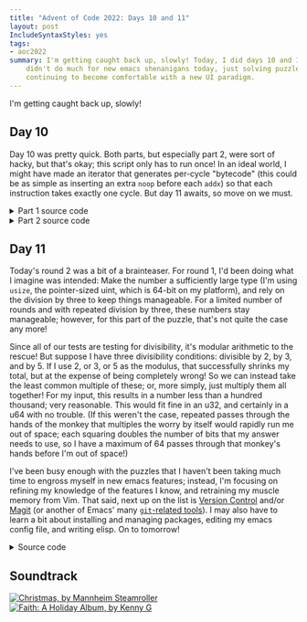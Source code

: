 ```yaml
---
title: "Advent of Code 2022: Days 10 and 11"
layout: post
IncludeSyntaxStyles: yes
tags:
- aoc2022
summary: I'm getting caught back up, slowly! Today, I did days 10 and 11. I
    didn't do much for new emacs shenanigans today, just solving puzzles and
    continuing to become comfortable with a new UI paradigm.
---
```


I'm getting caught back up, slowly!

## Day 10

Day 10 was pretty quick. Both parts, but especially part 2, were sort of hacky,
but that's okay; this script only has to run once! In an ideal world, I might
have made an iterator that generates per-cycle "bytecode" (this could be as
simple as inserting an extra `noop` before each `addx`) so that each instruction
takes exactly one cycle. But day 11 awaits, so move on we must.

<details>
<summary>Part 1 source code</summary>

```rust
use std::collections::HashMap;
use std::fs;

fn process(data: &str) -> i32 {
    let mut current_cycle = 1;
    let mut accumulator = 1;
    let mut value_at_cycle = HashMap::new();
    for line in data.split("\n") {
        let instruction: Vec<&str> = line.split(" ").collect();
        match instruction[0] {
            "noop" => {
                value_at_cycle.insert(current_cycle, accumulator);
                current_cycle += 1;
            }
            "addx" => {
                value_at_cycle.insert(current_cycle, accumulator);
                current_cycle += 1;
                value_at_cycle.insert(current_cycle, accumulator);
                current_cycle += 1;
                accumulator += instruction[1].parse::<i32>().unwrap();
            }
            _ => panic!("Unknown instruction {}", instruction[0]),
        }
    }
    let mut total_signal_strength = 0;
    for i in vec![20, 60, 100, 140, 180, 220] {
        total_signal_strength += i * value_at_cycle[&i];
    }
    total_signal_strength
}

fn main() {
    let data = fs::read_to_string("input.txt").unwrap();
    let data = data.trim();
    println!("{}", process(data));
}

#[cfg(test)]
mod test {
    use super::*;

    static DATA: &str = "addx 15
addx -11
addx 6
addx -3
addx 5
addx -1
addx -8
addx 13
addx 4
noop
addx -1
addx 5
addx -1
addx 5
addx -1
addx 5
addx -1
addx 5
addx -1
addx -35
addx 1
addx 24
addx -19
addx 1
addx 16
addx -11
noop
noop
addx 21
addx -15
noop
noop
addx -3
addx 9
addx 1
addx -3
addx 8
addx 1
addx 5
noop
noop
noop
noop
noop
addx -36
noop
addx 1
addx 7
noop
noop
noop
addx 2
addx 6
noop
noop
noop
noop
noop
addx 1
noop
noop
addx 7
addx 1
noop
addx -13
addx 13
addx 7
noop
addx 1
addx -33
noop
noop
noop
addx 2
noop
noop
noop
addx 8
noop
addx -1
addx 2
addx 1
noop
addx 17
addx -9
addx 1
addx 1
addx -3
addx 11
noop
noop
addx 1
noop
addx 1
noop
noop
addx -13
addx -19
addx 1
addx 3
addx 26
addx -30
addx 12
addx -1
addx 3
addx 1
noop
noop
noop
addx -9
addx 18
addx 1
addx 2
noop
noop
addx 9
noop
noop
noop
addx -1
addx 2
addx -37
addx 1
addx 3
noop
addx 15
addx -21
addx 22
addx -6
addx 1
noop
addx 2
addx 1
noop
addx -10
noop
noop
addx 20
addx 1
addx 2
addx 2
addx -6
addx -11
noop
noop
noop";

    #[test]
    fn test() {
        assert!(process(DATA) == 13140);
    }
}
```

</details>

<details>
<summary>Part 2 source code</summary>

```rust
use std::collections::HashMap;
use std::fs;

fn process(data: &str) -> i32 {
    let mut current_cycle = 1;
    let mut accumulator = 1;
    let mut value_at_cycle = HashMap::new();
    for line in data.split("\n") {
        let instruction: Vec<&str> = line.split(" ").collect();
        match instruction[0] {
            "noop" => {
                value_at_cycle.insert(current_cycle, accumulator);
                current_cycle += 1;
            }
            "addx" => {
                value_at_cycle.insert(current_cycle, accumulator);
                current_cycle += 1;
                value_at_cycle.insert(current_cycle, accumulator);
                current_cycle += 1;
                accumulator += instruction[1].parse::<i32>().unwrap();
            }
            _ => panic!("Unknown instruction {}", instruction[0]),
        }
    }
    let mut total_signal_strength = 0;
    for i in vec![20, 60, 100, 140, 180, 220] {
        total_signal_strength += i * value_at_cycle[&i];
    }
    total_signal_strength
}

fn main() {
    let data = fs::read_to_string("input.txt").unwrap();
    let data = data.trim();
    println!("{}", process(data));
}

#[cfg(test)]
mod test {
    use super::*;

    static DATA: &str = "addx 15
addx -11
addx 6
addx -3
addx 5
addx -1
addx -8
addx 13
addx 4
noop
addx -1
addx 5
addx -1
addx 5
addx -1
addx 5
addx -1
addx 5
addx -1
addx -35
addx 1
addx 24
addx -19
addx 1
addx 16
addx -11
noop
noop
addx 21
addx -15
noop
noop
addx -3
addx 9
addx 1
addx -3
addx 8
addx 1
addx 5
noop
noop
noop
noop
noop
addx -36
noop
addx 1
addx 7
noop
noop
noop
addx 2
addx 6
noop
noop
noop
noop
noop
addx 1
noop
noop
addx 7
addx 1
noop
addx -13
addx 13
addx 7
noop
addx 1
addx -33
noop
noop
noop
addx 2
noop
noop
noop
addx 8
noop
addx -1
addx 2
addx 1
noop
addx 17
addx -9
addx 1
addx 1
addx -3
addx 11
noop
noop
addx 1
noop
addx 1
noop
noop
addx -13
addx -19
addx 1
addx 3
addx 26
addx -30
addx 12
addx -1
addx 3
addx 1
noop
noop
noop
addx -9
addx 18
addx 1
addx 2
noop
noop
addx 9
noop
noop
noop
addx -1
addx 2
addx -37
addx 1
addx 3
noop
addx 15
addx -21
addx 22
addx -6
addx 1
noop
addx 2
addx 1
noop
addx -10
noop
noop
addx 20
addx 1
addx 2
addx 2
addx -6
addx -11
noop
noop
noop";

    #[test]
    fn test() {
        assert!(process(DATA) == 13140);
    }
}
```

</details>

## Day 11

Today's round 2 was a bit of a brainteaser. For round 1, I'd been doing what I
imagine was intended: Make the number a sufficiently large type (I'm using
`usize`, the pointer-sized uint, which is 64-bit on my platform), and rely on
the division by three to keep things manageable. For a limited number of rounds
and with repeated division by three, these numbers stay manageable; however, for
this part of the puzzle, that's not quite the case any more!

Since all of our tests are testing for divisibility, it's modular arithmetic to
the rescue! But suppose I have three divisibility conditions: divisible by 2, by
3, and by 5. If I use 2, or 3, or 5 as the modulus, that successfully shrinks my
total, but at the expense of being completely wrong! So we can instead take the
least common multiple of these; or, more simply, just multiply them all
together! For my input, this results in a number less than a hundred thousand;
very reasonable. This would fit fine in an u32, and certainly in a u64 with
no trouble. (If this weren't the case, repeated passes through the hands of the
monkey that multiples the worry by itself would rapidly run me out of space;
each squaring doubles the number of bits that my answer needs to use, so I have
a maximum of 64 passes through that monkey's hands before I'm out of space!)

I've been busy enough with the puzzles that I haven't been taking much time to
engross myself in new emacs features; instead, I'm focusing on refining my
knowledge of the features I know, and retraining my muscle memory from Vim. That
said, next up on the list is
[Version Control](https://www.emacswiki.org/emacs/VersionControl) and/or
[Magit](https://www.emacswiki.org/emacs/Magit) (or another of Emacs' many
[`git`-related tools](https://www.emacswiki.org/emacs/Git)). I may also have to
learn a bit about installing and managing packages, editing my emacs config
file, and writing elisp. On to tomorrow!

<details>
<summary>Source code</summary>

```rust
use std::collections::VecDeque;
use std::fs;

#[derive(Eq, PartialEq, Debug)]
struct Monkey {
    starting_items: VecDeque<usize>,
    operation: Vec<String>,
    test_divisible_by_cond: usize,
    target_if_test: usize,
    target_if_not_test: usize,
    inspected_item_count: usize,
}

fn update_worry_level(operation: &Vec<String>, level: usize) -> usize {
    if operation[4] == "old" {
        // new = old * old
        level * level
    } else {
        match operation[3].as_str() {
            "*" => level * operation[4].parse::<usize>().unwrap(),
            "+" => level + operation[4].parse::<usize>().unwrap(),
            _ => panic!("Unknown operator {}", operation[3]),
        }
    }
}

fn parse(data: &str) -> Vec<Monkey> {
    let mut monkeys = Vec::new();
    for monkey_data in data.split("\n\n") {
        let lines: Vec<&str> = monkey_data.split("\n").collect();
        monkeys.push(Monkey {
            starting_items: lines[1][18..]
                .split(", ")
                .map(|i| i.parse().unwrap())
                .collect(),
            operation: lines[2][13..].split(" ").map(|s| s.to_string()).collect(),
            test_divisible_by_cond: lines[3][21..].parse().unwrap(),
            target_if_test: lines[4][29..].parse().unwrap(),
            target_if_not_test: lines[5][30..].parse().unwrap(),
            inspected_item_count: 0,
        });
    }
    monkeys
}

fn process(monkeys: &mut Vec<Monkey>, rounds: usize) -> usize {
    let test_product: usize = monkeys.iter().map(|m| m.test_divisible_by_cond).product();
    for _round in 0..rounds {
        for i in 0..monkeys.len() {
            while monkeys[i].starting_items.len() > 0 {
                monkeys[i].inspected_item_count += 1;
                let mut item = monkeys[i].starting_items.pop_front().unwrap();
                item = update_worry_level(&monkeys[i].operation, item);
                // item /= 3; // part 1 only
                item %= test_product; // part 2 only
                let target_monkey = if item % monkeys[i].test_divisible_by_cond == 0 {
                    monkeys[i].target_if_test
                } else {
                    monkeys[i].target_if_not_test
                };
                monkeys[target_monkey].starting_items.push_back(item);
            }
        }
    }
    let mut access_counts: Vec<usize> = monkeys.iter().map(|m| m.inspected_item_count).collect();
    access_counts.sort_unstable_by(|a, b| b.cmp(a));
    access_counts[0] * access_counts[1]
}

fn main() {
    let data = fs::read_to_string("input.txt").unwrap();
    let data = data.trim();
    let mut monkeys = parse(data);
    println!("{}", process(&mut monkeys, 10000)); // 20 for part 1
}

#[cfg(test)]
mod test {
    use super::*;

    static DATA: &str = "Monkey 0:
  Starting items: 79, 98
  Operation: new = old * 19
  Test: divisible by 23
    If true: throw to monkey 2
    If false: throw to monkey 3

Monkey 1:
  Starting items: 54, 65, 75, 74
  Operation: new = old + 6
  Test: divisible by 19
    If true: throw to monkey 2
    If false: throw to monkey 0

Monkey 2:
  Starting items: 79, 60, 97
  Operation: new = old * old
  Test: divisible by 13
    If true: throw to monkey 1
    If false: throw to monkey 3

Monkey 3:
  Starting items: 74
  Operation: new = old + 3
  Test: divisible by 17
    If true: throw to monkey 0
    If false: throw to monkey 1";

    #[test]
    fn test_parse_one_monkey() {
        let data = "Monkey 0:
  Starting items: 75, 63
  Operation: new = old * 3
  Test: divisible by 11
    If true: throw to monkey 7
    If false: throw to monkey 2";
        let monkeys = parse(data);
        println!("{:?}", monkeys);
        let goal_monkeys = vec![Monkey {
            starting_items: VecDeque::from([75, 63]),
            operation: vec!["new", "=", "old", "*", "3"]
                .iter()
                .map(|s| s.to_string())
                .collect(),
            test_divisible_by_cond: 11,
            target_if_test: 7,
            target_if_not_test: 2,
            inspected_item_count: 0,
        }];
        println!("Goal:     {:?}\nActual: {:?}", goal_monkeys, monkeys);
        assert!(goal_monkeys == monkeys);
    }
    #[test]
    fn test() {
        let desired_results = vec![
            (1, 4 * 6),
            (20, 99 * 103),
            (1000, 5204 * 5192),
            (2000, 10419 * 10391),
            (3000, 15638 * 15593),
            (4000, 20858 * 20797),
            (5000, 26075 * 26000),
            (6000, 31294 * 31204),
            (7000, 36508 * 36400),
            (8000, 41728 * 41606),
            (9000, 46945 * 46807),
            (10000, 52166 * 52013),
        ];
        for (rounds, desired_result) in desired_results {
            let mut monkeys = parse(DATA);
            let result = process(&mut monkeys, rounds);
            println!("{} == {}", result, desired_result);
            assert!(result == desired_result);
        }
    }
}
```

</details>

## Soundtrack

<style>
    p a img {
        display: initial;
    }
</style>

[![Christmas, by Mannheim Steamroller](https://coverartarchive.org/release/f5159365-974e-4673-80ec-7b862dec6963/21824665177-250.jpg)](https://musicbrainz.org/release/f5159365-974e-4673-80ec-7b862dec6963)
[![Faith: A Holiday Album, by Kenny G](https://coverartarchive.org/release/6c6b027f-a18e-439d-a8b8-9ff1055283a6/28130436941-250.jpg)](https://musicbrainz.org/release/6c6b027f-a18e-439d-a8b8-9ff1055283a6)
